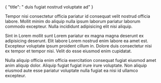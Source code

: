 {
  "title": " duis fugiat nostrud voluptate ad"
}

Tempor nisi consectetur officia pariatur id consequat velit nostrud officia labore. Mollit minim do aliquip nulla ipsum laborum pariatur laborum commodo excepteur. Nulla incididunt adipisicing elit nisi aliquip.

Sint in Lorem mollit sunt Lorem pariatur ex magna magna deserunt ex adipisicing deserunt. Elit labore Lorem nostrud enim labore ea amet est. Excepteur voluptate ipsum proident cillum in. Dolore duis consectetur nisi ex tempor et tempor nisi. Velit do esse eiusmod enim cupidatat.

Nulla aliquip officia enim officia exercitation consequat fugiat eiusmod amet anim aliquip dolor. Aliquip fugiat fugiat irure irure voluptate. Non aliquip eiusmod aute esse pariatur voluptate nulla fugiat ea nisi id ullamco excepteur.